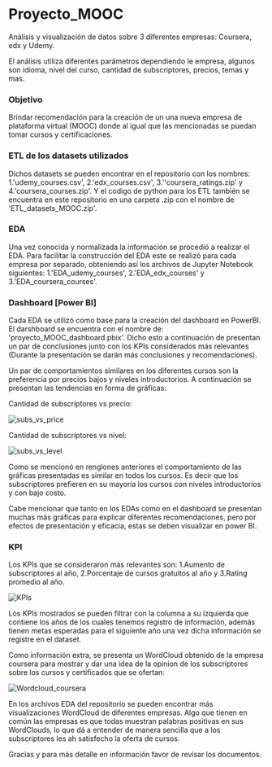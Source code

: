 # Proyecto_MOOC
Análisis y visualización de datos sobre 3 diferentes empresas: Coursera, edx y Udemy.

El análisis utiliza diferentes parámetros dependiendo le empresa, algunos son idioma, nivel del curso, cantidad de subscriptores, precios, temas y mas.

### Objetivo
Brindar recomendación para la creación de un una nueva empresa de plataforma virtual (MOOC) donde al igual que las mencionadas se puedan tomar cursos y certificaciones.

### ETL de los datasets utilizados
Dichos datasets se pueden encontrar en el repositorio con los nombres: 1.'udemy_courses.csv', 2.'edx_courses.csv', 3.''coursera_ratings.zip' y 4.'coursera_courses.zip'. Y el codigo de python para los ETL también se encuentra en este repositorio en una carpeta .zip con el nombre de 'ETL_datasets_MOOC.zip'.

### EDA
Una vez conocida y normalizada la información se procedió a realizar el EDA. Para facilitar la construcción del EDA este se realizó para cada empresa por separado, obteniendo así los archivos de Jupyter Notebook siguientes: 1.'EDA_udemy_courses', 2.'EDA_edx_courses' y 3.'EDA_coursera_courses'.

### Dashboard [Power BI]
Cada EDA se utilizó como base para la creación del dashboard en PowerBI. El darshboard se encuentra con el nombre de: 'proyecto_MOOC_dashboard.pbix'. Dicho esto a continuación de presentan un par de conclusiones junto con los KPIs considerados más relevantes (Durante la presentación se darán más conclusiones y recomendaciones).

Un par de comportamientos similares en los diferentes cursos son la preferencia por precios bajos y niveles introductorios. A continuación se presentan las tendencias en forma de gráficas:

Cantidad de subscriptores vs precio:

![subs_vs_price](https://github.com/RodoArellano/Proyecto_MOOC/assets/125421658/c0a3b664-ffae-4d05-b420-afd46befe171)

Cantidad de subscriptores vs nivel:

![subs_vs_level](https://github.com/RodoArellano/Proyecto_MOOC/assets/125421658/47ddd7dc-8b2f-4ce0-86ca-a2af2ed7d3ee)

Como se mencionó en renglones anteriores el comportamiento de las gráficas presentadas es similar en todos los cursos. Es decir que los subscriptores prefieren en su mayoría los cursos con niveles introductorios y con bajo costo.

Cabe mencionar que tanto en los EDAs como en el dashboard se presentan muchas más gráficas para explicar diferentes recomendaciones, pero por efectos de presentación y eficacia, estas se deben visualizar en power BI.

### KPI
Los KPIs que se consideraron más relevantes son: 1.Aumento de subscriptores al año, 2.Porcentaje de cursos gratuitos al año y 3.Rating promedio al año.

![KPIs](https://github.com/RodoArellano/Proyecto_MOOC/assets/125421658/63b8c116-fe9f-402f-a0b9-6a04cfd51c91)

Los KPIs mostrados se pueden filtrar con la columna a su izquierda que contiene los años de los cuales tenemos registro de información, además tienen metas esperadas para el siguiente año una vez dicha información se registre en el dataset.

Como información extra, se presenta un WordCloud obtenido de la empresa coursera para mostrar y dar una idea de la opinion de los subscriptores sobre los cursos y certificados que se ofertan:

![Wordcloud_coursera](https://github.com/RodoArellano/Proyecto_MOOC/assets/125421658/981b0ae7-b178-4c04-8686-a806c1e6e68d)

En los archivos EDA del repositorio se pueden encontrar más visualizaciones WordCloud de diferentes empresas. Algo que tienen en común las empresas es que todas muestran palabras positivas en sus WordClouds, lo que dá a entender de manera sencilla que a los subscriptores les ah satisfecho la oferta de cursos.

Gracias y para más detalle en información favor de revisar los documentos.

